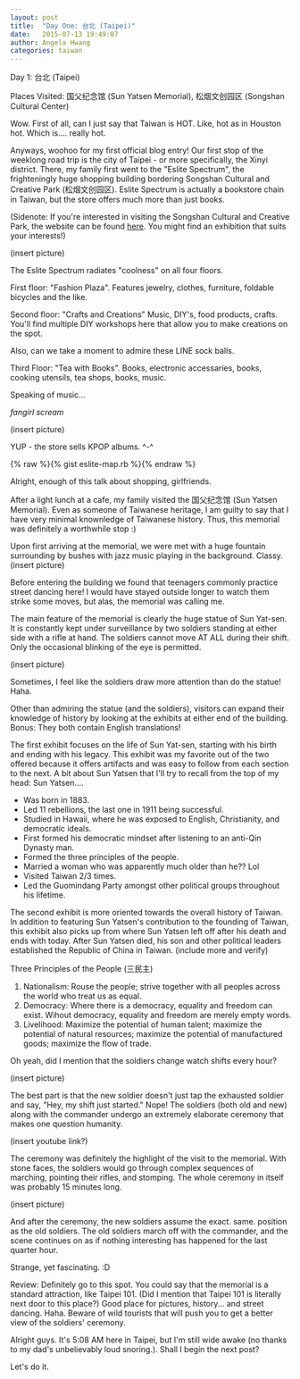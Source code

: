 ```yaml
---
layout: post
title:  "Day One: 台北 (Taipei)"
date:   2015-07-13 19:49:07
author: Angela Hwang
categories: taiwan
---
```


Day 1: 台北 (Taipei)

Places Visited: 国父纪念馆 (Sun Yatsen Memorial), 松烟文创园区 (Songshan Cultural Center)

Wow. First of all, can I just say that Taiwan is HOT. Like, hot as in Houston hot. Which is.... really hot. 

Anyways, woohoo for my first official blog entry! Our first stop of the weeklong road trip is the city of Taipei - or more specifically, the Xinyi district. There, my family first went to the "Eslite Spectrum", the frighteningly huge shopping building bordering Songshan Cultural and Creative Park (松烟文创园区). Eslite Spectrum is actually a bookstore chain in Taiwan, but the store offers much more than just books.

(Sidenote: If you're interested in visiting the Songshan Cultural and Creative Park, the website can be found [here][cultural park]. You might find an exhibition that suits your interests!)

(insert picture)

The Eslite Spectrum radiates "coolness" on all four floors. 

First floor: "Fashion Plaza". Features jewelry, clothes, furniture, foldable bicycles and the like.

Second floor: "Crafts and Creations" Music, DIY's, food products, crafts. You'll find multiple DIY workshops here that allow you to make creations on the spot.

Also, can we take a moment to admire these LINE sock balls.

Third Floor: "Tea with Books". Books, electronic accessaries, books, cooking utensils, tea shops, books, music. 

Speaking of music...

*fangirl scream*

(insert picture)

YUP - the store sells KPOP albums. ^-^

{% raw %}{% gist eslite-map.rb %}{% endraw %}

Alright, enough of this talk about shopping, girlfriends. 

After a light lunch at a cafe, my family visited the 国父纪念馆 (Sun Yatsen Memorial). Even as someone of Taiwanese heritage, I am guilty to say that I have very minimal knownledge of Taiwanese history. Thus, this memorial was definitely a worthwhile stop :)

Upon first arriving at the memorial, we were met with a huge fountain surrounding by bushes with jazz music playing in the background.
Classy. (insert picture)

Before entering the building we found that teenagers commonly practice street dancing here! I would have stayed outside longer to watch them strike some moves, but alas, the memorial was calling me.

The main feature of the memorial is clearly the huge statue of Sun Yat-sen. It is constantly kept under surveillance by two soldiers standing at either side with a rifle at hand. The soldiers cannot move AT ALL during their shift. Only the occasional blinking of the eye is permitted.

(insert picture)

Sometimes, I feel like the soldiers draw more attention than do the statue! Haha. 

Other than admiring the statue (and the soldiers), visitors can expand their knowledge of history by looking at the exhibits at either end of the building. Bonus: They both contain English translations!

The first exhibit focuses on the life of Sun Yat-sen, starting with his birth and ending with his legacy. This exhibit was my favorite out of the two offered because it offers artifacts and was easy to follow from each section to the next.
A bit about Sun Yatsen that I'll try to recall from the top of my head:
Sun Yatsen....

- Was born in 1883.
- Led 11 rebellions, the last one in 1911 being successful.
- Studied in Hawaii, where he was exposed to English, Christianity, and democratic ideals.
- First formed his democratic mindset after listening to an anti-Qin Dynasty man.
- Formed the three principles of the people.
- Married a woman who was apparently much older than he?? Lol
- Visited Taiwan 2/3 times.
- Led the Guomindang Party amongst other political groups throughout his lifetime.

The second exhibit is more oriented towards the overall history of Taiwan. In addition to featuring Sun Yatsen's contribution to the founding of Taiwan, this exhibit also picks up from where Sun Yatsen left off after his death and ends with today. After Sun Yatsen died, his son and other political leaders established the Republic of China in Taiwan. (include more and verify)

Three Principles of the People (三民主)

1. Nationalism: Rouse the people; strive together with all peoples across the world who treat us as equal.
2. Democracy: Where there is a democracy, equality and freedom can exist. Wihout democracy, equality and freedom are merely empty words.
3. Livelihood: Maximize the potential of human talent; maximize the potential of natural resources; maximize the potential of manufactured goods; maximize the flow of trade.

Oh yeah, did I mention that the soldiers change watch shifts every hour?

(insert picture)

The best part is that the new soldier doesn't just tap the exhausted soldier and say, "Hey, my shift just started." Nope! The soldiers (both old and new) along with the commander undergo an extremely elaborate ceremony that makes one question humanity. 

(insert youtube link?)

The ceremony was definitely the highlight of the visit to the memorial. With stone faces, the soldiers would go through complex sequences of marching, pointing their rifles, and stomping. The whole ceremony in itself was probably 15 minutes long. 

(insert picture)

And after the ceremony, the new soldiers assume the exact. same. position as the old soldiers. The old soldiers march off with the commander, and the scene continues on as if nothing interesting has happened for the last quarter hour. 

Strange, yet fascinating. :D

Review: Definitely go to this spot. You could say that the memorial is a standard attraction, like Taipei 101. (Did I mention that Taipei 101 is literally next door to this place?) Good place for pictures, history... and street dancing. Haha. Beware of wild tourists that will push you to get a better view of the soldiers' ceremony. 

Alright guys. It's 5:08 AM here in Taipei, but I'm still wide awake (no thanks to my dad's unbelievably loud snoring.). Shall I begin the next post?

Let's do it.

[cultural park]: http://www.songshanculturalpark.org/ 